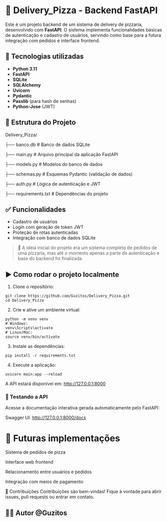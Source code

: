 # 🍕 Delivery_Pizza - Backend FastAPI

Este é um projeto backend de um sistema de delivery de pizzaria, desenvolvido com **FastAPI**. O sistema implementa funcionalidades básicas de autenticação e cadastro de usuários, servindo como base para a futura integração com pedidos e interface frontend.

## 🚀 Tecnologias utilizadas

- **Python 3.11**
- **FastAPI**
- **SQLite**
- **SQLAlchemy**
- **Uvicorn**
- **Pydantic**
- **Passlib** (para hash de senhas)
- **Python-Jose** (JWT)

## 📁 Estrutura do Projeto
Delivery_Pizza/

├── banco.db # Banco de dados SQLite

├── main.py # Arquivo principal da aplicação FastAPI

├── models.py # Modelos do banco de dados

├── schemas.py # Esquemas Pydantic (validação de dados)

├── auth.py # Lógica de autenticação e JWT

├── requirements.txt # Dependências do projeto

## ✅ Funcionalidades

- Cadastro de usuários
- Login com geração de token JWT
- Proteção de rotas autenticadas
- Integração com banco de dados SQLite

> 🔧 A ideia inicial do projeto era um sistema completo de pedidos de uma pizzaria, mas até o momento apenas a parte de autenticação e base do backend foi finalizada.

## ▶️ Como rodar o projeto localmente

1. Clone o repositório:

```
git clone https://github.com/Guzitos/Delivery_Pizza.git
cd Delivery_Pizza
```

2. Crie e ative um ambiente virtual:
```
python -m venv venv
# Windows:
venv\Scripts\activate
# Linux/Mac:
source venv/bin/activate
```

3. Instale as dependências:
```
pip install -r requirements.txt
```

4. Execute a aplicação:
```
uvicorn main:app --reload
```

A API estará disponível em: http://127.0.0.1:8000

### 🧪 Testando a API
Acesse a documentação interativa gerada automaticamente pelo FastAPI:

Swagger UI: http://127.0.0.1:8000/docs

# 📌 Futuras implementações
Sistema de pedidos de pizza

Interface web frontend

Relacionamento entre usuários e pedidos

Integração com meios de pagamento

🤝 Contribuições
Contribuições são bem-vindas! Fique à vontade para abrir issues, pull requests ou entrar em contato.

## 👨‍💻 Autor @Guzitos
